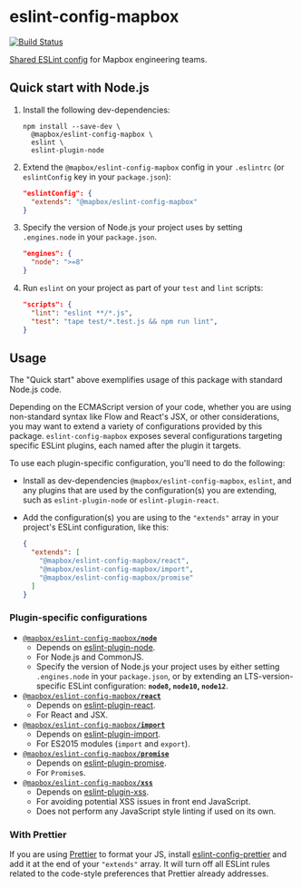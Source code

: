 # eslint-config-mapbox

[![Build Status](https://travis-ci.org/mapbox/eslint-config-mapbox.svg?branch=master)](https://travis-ci.org/mapbox/eslint-config-mapbox)

[Shared ESLint config](https://eslint.org/docs/developer-guide/shareable-configs) for Mapbox engineering teams.

## Quick start with Node.js

1. Install the following dev-dependencies:

    ```
    npm install --save-dev \
      @mapbox/eslint-config-mapbox \
      eslint \
      eslint-plugin-node
    ```

2. Extend the `@mapbox/eslint-config-mapbox` config in your `.eslintrc` (or `eslintConfig` key in your `package.json`):

    ```json
    "eslintConfig": {
      "extends": "@mapbox/eslint-config-mapbox"
    }
    ```

3. Specify the version of Node.js your project uses by setting `.engines.node` in your `package.json`.

    ```json
    "engines": {
      "node": ">=8"
    }
    ```

4. Run `eslint` on your project as part of your `test` and `lint` scripts:

    ```json
    "scripts": {
      "lint": "eslint **/*.js",
      "test": "tape test/*.test.js && npm run lint",
    }
    ```

## Usage

The "Quick start" above exemplifies usage of this package with standard Node.js code.

Depending on the ECMAScript version of your code, whether you are using non-standard syntax like Flow and React's JSX, or other considerations, you may want to extend a variety of configurations provided by this package. `eslint-config-mapbox` exposes several configurations targeting specific ESLint plugins, each named after the plugin it targets.

To use each plugin-specific configuration, you'll need to do the following:

- Install as dev-dependencies `@mapbox/eslint-config-mapbox`, `eslint`, and any plugins that are used by the configuration(s) you are extending, such as `eslint-plugin-node` or `eslint-plugin-react`.
- Add the configuration(s) you are using to the `"extends"` array in your project's ESLint configuration, like this:

    ```json
    {
      "extends": [
        "@mapbox/eslint-config-mapbox/react",
        "@mapbox/eslint-config-mapbox/import",
        "@mapbox/eslint-config-mapbox/promise"
      ]
    }
    ```

### Plugin-specific configurations

- [`@mapbox/eslint-config-mapbox`**`/node`**](./node.js)
  - Depends on [eslint-plugin-node](https://github.com/mysticatea/eslint-plugin-node).
  - For Node.js and CommonJS.
  - Specify the version of Node.js your project uses by either setting `.engines.node` in your `package.json`, or by extending an LTS-version-specific ESLint configuration: **`node8`, `node10`, `node12`**.
- [`@mapbox/eslint-config-mapbox`**`/react`**](./react.js)
  - Depends on [eslint-plugin-react](https://github.com/yannickcr/eslint-plugin-react).
  - For React and JSX.
- [`@mapbox/eslint-config-mapbox`**`/import`**](./import.js)
  - Depends on [eslint-plugin-import](https://github.com/benmosher/eslint-plugin-import).
  - For ES2015 modules (`import` and `export`).
- [`@mapbox/eslint-config-mapbox`**`/promise`**](./promise.js)
  - Depends on [eslint-plugin-promise](https://github.com/xjamundx/eslint-plugin-promise).
  - For `Promise`s.
- [`@mapbox/eslint-config-mapbox`**`/xss`**](./xss.js)
  - Depends on [eslint-plugin-xss](https://github.com/Rantanen/eslint-plugin-xss).
  - For avoiding potential XSS issues in front end JavaScript.
  - Does not perform any JavaScript style linting if used on its own.

### With Prettier

If you are using [Prettier](https://prettier.io/) to format your JS, install [eslint-config-prettier](https://github.com/prettier/eslint-config-prettier) and add it at the end of your `"extends"` array. It will turn off all ESLint rules related to the code-style preferences that Prettier already addresses.
